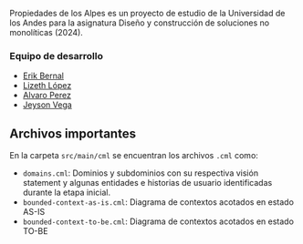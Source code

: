 Propiedades de los Alpes es un proyecto de estudio de la Universidad de los Andes para la asignatura Diseño y construcción de soluciones no monolíticas (2024).

### Equipo de desarrollo
* [Erik Bernal](https://github.com/ErikBernal94)
* [Lizeth López](https://github.com/lizlopez10)
* [Alvaro Perez](https://github.com/aaperezmoncada)
* [Jeyson Vega](https://github.com/jeysonvr)


## Archivos importantes
En la carpeta `src/main/cml` se encuentran los archivos `.cml` como:
* `domains.cml`: Dominios y subdominios con su respectiva visión statement y algunas entidades e historias de usuario identificadas durante la etapa inicial.
* `bounded-context-as-is.cml`: Diagrama de contextos acotados en estado AS-IS
* `bounded-context-to-be.cml`: Diagrama de contextos acotados en estado TO-BE